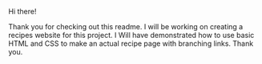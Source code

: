 Hi there! 

Thank you for checking out this readme. I will be working on creating a recipes website for this project. I Will have demonstrated how to use basic HTML and CSS to make an actual recipe page with branching links. Thank you.